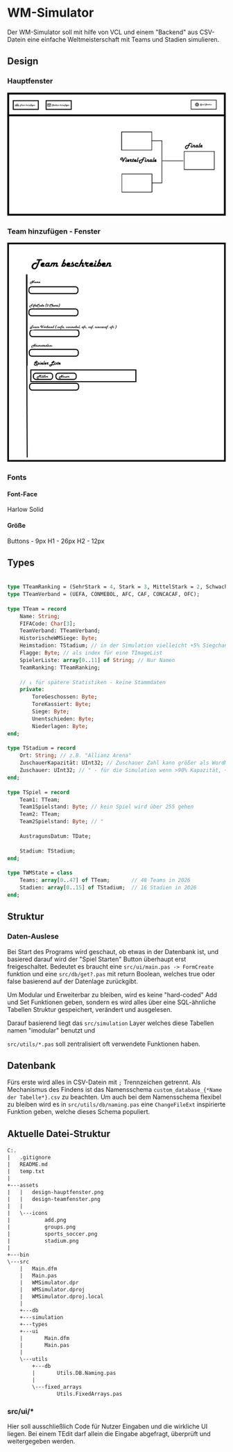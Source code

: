 # WM-Simulator


Der WM-Simulator soll mit hilfe von VCL und einem "Backend" aus CSV-Datein eine einfache Weltmeisterschaft mit Teams und Stadien simulieren.


## Design
### Hauptfenster
![Designvorschlag - Hauptfenster](assets/design-hauptfenster.png)

### Team hinzufügen - Fenster
![Designvorschlag - Teamfenster](assets/design-teamfenster.png)


### Fonts

#### Font-Face
Harlow Solid

#### Größe
Buttons - 9px
H1 - 26px
H2 - 12px


## Types

```Pascal

type TTeamRanking = (SehrStark = 4, Stark = 3, MittelStark = 2, Schwach = 1);
type TTeamVerband = (UEFA, CONMEBOL, AFC, CAF, CONCACAF, OFC);

type TTeam = record
    Name: String;
    FIFACode: Char[3];
    TeamVerband: TTeamVerband;
    HistorischeWMSiege: Byte;
    Heimstadion: TStadium; // in der Simulation vielleicht +5% Siegchancen
    Flagge: Byte; // als index für eine TImageList
    SpielerListe: array[0..11] of String; // Nur Namen
    TeamRanking: TTeamRanking;

    // ↓ für spätere Statistiken - keine Stammdaten
    private:
        ToreGeschossen: Byte;
        ToreKassiert: Byte;
        Siege: Byte;
        Unentschieden: Byte;
        Niederlagen: Byte;
end;

type TStadium = record
    Ort: String; // z.B. "Allianz Arena"
    ZuschauerKapazität: UInt32; // Zuschauer Zahl kann größer als WordMax 65'535 sein
    Zuschauer: UInt32; // " - für die Simulation wenn >90% Kapazität, +5% Siegchancen wenn Heimstadion
end;

type TSpiel = record
    Team1: TTeam;
    Team1Spielstand: Byte; // kein Spiel wird über 255 gehen
    Team2: TTeam;
    Team2Spielstand: Byte; // "

    AustragunsDatum: TDate;

    Stadium: TStadium;
end;

type TWMState = class
    Teams: array[0..47] of TTeam;       // 48 Teams in 2026
    Stadien: array[0..15] of TStadium;  // 16 Stadien in 2026
end;
```


## Struktur

### Daten-Auslese
Bei Start des Programs wird geschaut, ob etwas in der Datenbank ist, und basiered darauf wird der "Spiel Starten" Button überhaupt erst freigeschaltet. Bedeutet es braucht eine `src/ui/main.pas -> FormCreate` funktion und eine `src/db/get?.pas` mit return Boolean, welches true oder false basierend auf der Datenlage zurückgibt.

Um Modular und Erweiterbar zu bleiben, wird es keine "hard-coded" Add und Set Funktionen geben, sondern es wird alles über eine SQL-ähnliche Tabellen Struktur gespeichert, verändert und ausgelesen.

Darauf basierend liegt das `src/simulation` Layer welches diese Tabellen namen "imodular" benutzt und 

`src/utils/*.pas` soll zentralisiert oft verwendete Funktionen haben.


## Datenbank

Fürs erste wird alles in CSV-Datein mit `;` Trennzeichen getrennt.
Als Mechanismus des Findens ist das Namensschema `custom_database_{*Name der Tabelle*}.csv` zu beachten.
Um auch bei dem Namensschema flexibel zu bleiben wird es in `src/utils/db/naming.pas` eine `ChangeFileExt` inspirierte Funktion geben, welche dieses Schema populiert.


## Aktuelle Datei-Struktur

```
C:.
|   .gitignore
|   README.md
|   temp.txt
|   
+---assets
|   |   design-hauptfenster.png
|   |   design-teamfenster.png
|   |   
|   \---icons
|           add.png
|           groups.png
|           sports_soccer.png
|           stadium.png
|           
+---bin
\---src
    |   Main.dfm
    |   Main.pas
    |   WMSimulator.dpr
    |   WMSimulator.dproj
    |   WMSimulator.dproj.local
    |   
    +---db
    +---simulation
    +---types
    +---ui
    |       Main.dfm
    |       Main.pas
    |       
    \---utils
        +---db
        |       Utils.DB.Naming.pas
        |       
        \---fixed_arrays
                Utils.FixedArrays.pas
```


### src/ui/*

Hier soll ausschließlich Code für Nutzer Eingaben und die wirkliche UI liegen.
Bei einem TEdit darf allein die Eingabe abgefragt, überprüft und weitergegeben werden.